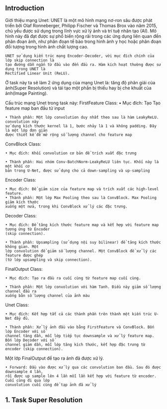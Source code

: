 ## Introduction

Giới thiệu mạng Unet: 
    UNET là một mô hình mạng nơ-ron sâu được phát triển bởi Olaf Ronneberger, Philipp Fischer
    và Thomas Brox vào năm 2015, chủ yếu được sử dụng trong lĩnh vực xử lý ảnh và trí tuệ nhân
    tạo (AI). Mô hình này đã đạt được sự phổ biến rộng rãi trong các ứng dụng liên quan đến phân
    đoạn ảnh, như phân đoạn tế bào trong hình ảnh y học hoặc phân đoạn đối tượng trong hình ảnh
    chất lượng cao.
    
    UNET sử dụng kiến trúc mạng Encoder-Decoder, với mục đích chính của lớp skip connection là
    tạo đường dẫn ngắn từ đầu vào đến đầu ra. Hàm kích hoạt thường được sử dụng trong UNET là
    Rectified Linear Unit (ReLU).

Ở task này ta sẽ làm 2 ứng dụng của mạng Unet là: tăng độ phân giải của ảnh(Super Resolution) và tái tạo một phần bị thiếu hay bị che khuất của ảnh(Image Painting).

Cấu trúc mạng Unet trong task này: 
FirstFeature Class:
    • Mục đích: Tạo Tạo feature map ban đầu từ input

    • Thành phần: Một lớp convolution duy nhất theo sau là hàm LeakyReLU. convolution này
    sử dụng kích thước kernel là 1, bước nhảy là 1 và không padding. Đây là một lớp đơn giản
    được thiết kế để mở rộng số lượng channel cho feature map

ConvBlock Class:
    
    • Mục đích: Khối convolution cơ bản để trích xuất đặc trưng
    
    • Thành phần: Hai nhóm Conv-BatchNorm-LeakyReLU liên tục. Khối này là một khối cơ
    bản trong U-Net, được sử dụng cho cả down-sampling và up-sampling

Encoder Class:
    
    • Mục đích: Để giảm size của feature map và trích xuất các high-level feature.
    • Thành phần: Một lớp Max Pooling theo sau là ConvBlock. Max Pooling giảm kích thước
    xuống một nửa, trong khi ConvBlock xử lý các đặc trưng.

Decoder Class:

    • Mục đích: Để tăng kích thước feature map và kết hợp với feature map tương ứng từ Encoder
    (skip connection).
    
    • Thành phần: Upsampling (sử dụng nội suy bilinear) để tăng kích thước không gian. Một
    lớp convolution để giảm số lượng channel. Một ConvBlock để xử lý các feature được ghép
    (từ lớp upsampling và skip connection).

FinalOutput Class:

    • Mục đích: Tạo ra đầu ra cuối cùng từ feature map cuối cùng.
    
    • Thành phần: Một lớp convolution với hàm Tanh. Điều này giảm số lượng channel đầu ra
    xuống bằn số lượng channel của ảnh màu

Unet Class:

    • Mục đích: Kết hợp tất cả các thành phần trên thành một kiến trúc U-Net đầy đủ.
    
    • Thành phần: Xử lý ảnh đầu vào bằng FirstFeature và ConvBlock. Bốn lớp Encoder với số
    channel tăng dần, mỗi lớp tiếp tục downsample và xử lý feature map. Bốn lớp Decoder với số
    channel giảm dần, mỗi lớp tăng kích thước, kết hợp đặc trưng từ encoder (skip connection).

Một lớp FinalOutput để tạo ra ảnh đã được xử lý.
    
    • Forward: Đầu vào được xử lý qua các convolution ban đầu. Sau đó được downsample 4 lần,
    rồi được up sample lên 4 lần mỗi lần kết hợp với feature từ encoder. Cuối cùng đi qua lớp
    convolution cuối cùng để tạp ảnh đã xử lý

## 1. Task Super Resolution


